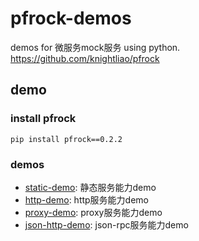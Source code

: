 # pfrock-demos

demos for 微服务mock服务 using python. https://github.com/knightliao/pfrock
     
## demo

### install pfrock

    pip install pfrock==0.2.2
    
### demos

- [static-demo](https://github.com/knightliao/pfrock-demos/tree/master/demos/http-demo): 静态服务能力demo 
- [http-demo](https://github.com/knightliao/pfrock-demos/tree/master/demos/http-demo): http服务能力demo
- [proxy-demo](https://github.com/knightliao/pfrock-demos/tree/master/demos/proxy-demo): proxy服务能力demo
- [json-http-demo](https://github.com/knightliao/pfrock-demos/tree/master/demos/json-http-demo): json-rpc服务能力demo
  


